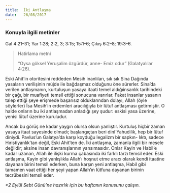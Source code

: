 ```yaml
---
title:  İki Antlaşma
date:   26/08/2017
---
```


### Konuyla i̇lgi̇li̇ meti̇nler
Gal 4:21–31; Yar 1:28; 2:2, 3; 3:15; 15:1–6; Çıkış 6:2–8; 19:3–6.

> <p>Hatirlama metni̇</p>
> “Oysa göksel Yeruşalim özgürdür, anne- Emiz odur” (Galatyalılar 4:26).

Eski Ahit’in otoritesini reddeden Mesih inanlıları, sık sık Sina Dağında yasaların verilişinin müjde ile bağdaşmaz olduğunu öne sürerler. Sina’da verilen antlaşmanın, kurtuluşun yasaya itaati temel aldığıinsanlık tarihindeki bir çağı, bir muafiyeti temsil ettiği sonucuna varırlar. Fakat insanlar yasanın talep ettiği şeye erişmede başarısız olduklarından dolayı, Allah (öyle söylerler) İsa Mesih’in erdemleri aracılığıyla bir lütuf antlaşması getirmiştir. O halde onların bu iki antlaşmadan anladığı şey şudur: eskisi yasa üzerine, yenisi lütuf üzerine kuruludur.

Ancak bu görüş ne kadar yaygın olursa olsun yanlıştır. Kurtuluş hiçbir zaman yasaya itaat sayesinde olmadı; başlangıçtan beri dinî Yahudilik, hep bir lütuf diniydi. Pavlus’un Galatya’da karşı koyduğu legalizm bir sapkın- lıktı, sadece Hıristiyanlık’tan değil, Eski Ahit’ten de. İki antlaşma, zamanla ilgili bir mesele değildir; aksine insan davranışlarının yansımasıdır. Onlar Kayin ve Habil’e kadar uzanan, Allah ile ilişki kurma çabasında iki farklı tarzı temsil eder. Eski antlaşma, Kayin gibi yanlışlıkla Allah’ı hoşnut etme aracı olarak kendi itaatine dayanan birini temsil ederken, buna karşın yeni antlaşma, Habil gibi tamamen vaat ettiği her şeyi yapan Allah’ın lütfuna dayanan birinin tecrübesini temsil eder.

_*2 Eylül Sebt Günü’ne hazırlık için bu haftanın konusunu çalışın._